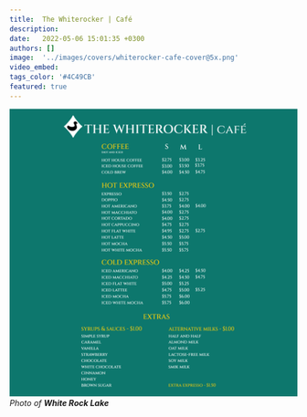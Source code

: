 ```yaml
---
title:  The Whiterocker | Café
description: 
date:   2022-05-06 15:01:35 +0300
authors: []
image:  '../images/covers/whiterocker-cafe-cover@5x.png'
video_embed:
tags_color: '#4C49CB'
featured: true
---
```


<div class="gallery-box">
  <div class="gallery">
    <img src="../../static/images/whiterocker-cafe-menu@5x.png" loading="lazy" alt="Author">
  </div>
  <em>Photo of <b>White Rock Lake</b></em>
</div>
